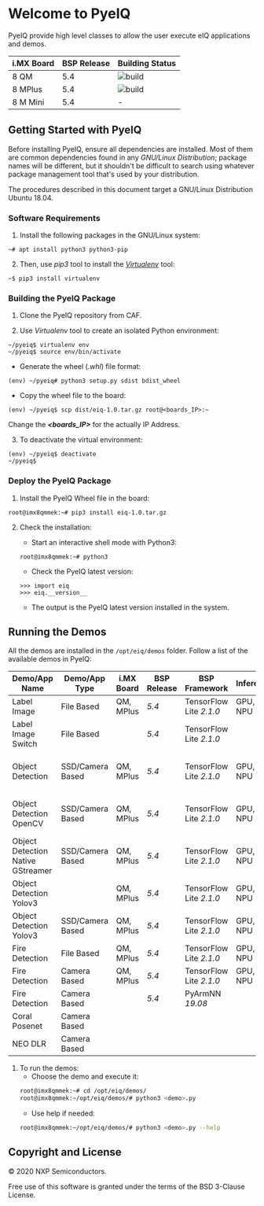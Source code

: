 # Welcome to PyeIQ

PyeIQ provide high level classes to allow the user execute eIQ applications and demos.


| i.MX Board | BSP Release | Building Status |
|------------|-------------|-----------------|
| 8 QM       | 5.4         | ![build](https://img.shields.io/travis/asciidoctor/jekyll-asciidoc/master.svg "Build") |
| 8 MPlus    | 5.4         | ![build](https://img.shields.io/travis/asciidoctor/jekyll-asciidoc/master.svg "Build") |
| 8 M Mini   | 5.4         |         -        |

## Getting Started with PyeIQ

Before installing PyeIQ, ensure all dependencies are installed. Most of them are
common dependencies found in any _GNU/Linux Distribution_; package names will be
different, but it shouldn't be difficult to search using whatever package management
tool that's used by your distribution.

The procedures described in this document target a GNU/Linux Distribution Ubuntu 18.04.

### Software Requirements

1. Install the following packages in the GNU/Linux system:
```console
~# apt install python3 python3-pip
```

2. Then, use _pip3_ tool to install the [_Virtualenv_](https://virtualenv.pypa.io/en/latest/) tool:
```console
~$ pip3 install virtualenv
```

### Building the PyeIQ Package

1. Clone the PyeIQ repository from CAF.

2. Use _Virtualenv_ tool to create an isolated Python environment:
```console
~/pyeiq$ virtualenv env
~/pyeiq$ source env/bin/activate
```
   * Generate the wheel (_.whl_) file format:
   ```console
   (env) ~/pyeiq# python3 setup.py sdist bdist_wheel
   ```
  * Copy the wheel file to the board:
  ```console
  (env) ~/pyeiq$ scp dist/eiq-1.0.tar.gz root@<boards_IP>:~
  ```
  Change the _**<boards_IP>**_ for the actually IP Address.

3. To deactivate the virtual environment:
```console
(env) ~/pyeiq$ deactivate
~/pyeiq$
```

### Deploy the PyeIQ Package

1. Install the PyeIQ Wheel file in the board:
```console
root@imx8qmmek:~# pip3 install eiq-1.0.tar.gz
```

2. Check the installation:
    * Start an interactive shell mode with Python3:
    ```console
    root@imx8qmmek:~# python3
    ```

    * Check the PyeIQ latest version:
    ```console
    >>> import eiq
    >>> eiq.__version__
    ```

    * The output is the PyeIQ latest version installed in the system.

## Running the Demos

All the demos are installed in the `/opt/eiq/demos` folder. Follow a list of the
available demos in PyeIQ:

|  Demo/App Name                    |  Demo/App Type   | i.MX Board | BSP Release | BSP Framework           | Inference | Status |  Notes                                      |
|-----------------------------------|------------------|------------|-------------|-------------------------|-----------|--------|---------------------------------------------|
| Label Image                       | File Based       | QM, MPlus  | _5.4_       | TensorFlow Lite _2.1.0_ | GPU, NPU  | ![build](https://img.shields.io/travis/asciidoctor/jekyll-asciidoc/master.svg "Build")       |                                             |
| Label Image Switch                | File Based       |            | _5.4_       | TensorFlow Lite _2.1.0_ |           |        |                                             |
| Object Detection                  | SSD/Camera Based | QM, MPlus  | _5.4_       | TensorFlow Lite _2.1.0_ | GPU, NPU  | ![build](https://img.shields.io/travis/asciidoctor/jekyll-asciidoc/master.svg "Build")       | Works with low accuracy. Need better model. |
| Object Detection OpenCV           | SSD/Camera Based | QM, MPlus  | _5.4_       | TensorFlow Lite _2.1.0_ | GPU, NPU  | ![build](https://img.shields.io/travis/asciidoctor/jekyll-asciidoc/master.svg "Build")       | Higher accuracy than above one.             |
| Object Detection Native GStreamer | SSD/Camera Based | QM, MPlus  | _5.4_       | TensorFlow Lite _2.1.0_ | GPU, NPU  |        | Fixing undetermined GStreamer hangs.        |
| Object Detection Yolov3           |                  | QM, MPlus  | _5.4_       | TensorFlow Lite _2.1.0_ | GPU, NPU  |        | Pending issues.                             |
| Object Detection Yolov3           | SSD/Camera Based | QM, MPlus  | _5.4_       | TensorFlow Lite _2.1.0_ | GPU, NPU  |        | Pending issues.                             |
| Fire Detection                    | File Based       | QM, MPlus  | _5.4_       | TensorFlow Lite _2.1.0_ | GPU, NPU  | ![build](https://img.shields.io/travis/asciidoctor/jekyll-asciidoc/master.svg "Build")       |                                             |
| Fire Detection                    | Camera Based     | QM, MPlus  | _5.4_       | TensorFlow Lite _2.1.0_ | GPU, NPU  | ![build](https://img.shields.io/travis/asciidoctor/jekyll-asciidoc/master.svg "Build")       |                                             |
| Fire Detection                    | Camera Based     |            | _5.4_       | PyArmNN _19.08_         |           |        | Requires _19.11_                            |
| Coral Posenet                     |  Camera Based    |            |             |                         |           |        | Ongoing                                     |
| NEO DLR                           | Camera Based     |            |             |                         |           |        | Ongoing                                     |

1. To run the demos:
    * Choose the demo and execute it:
    ```bash
    root@imx8qmmek:~# cd /opt/eiq/demos/
    root@imx8qmmek:~/opt/eiq/demos/# python3 <demo>.py
    ```
    * Use help if needed:
    ```bash
    root@imx8qmmek:~/opt/eiq/demos/# python3 <demo>.py --help
   ```

## Copyright and License

© 2020 NXP Semiconductors.

Free use of this software is granted under the terms of the BSD 3-Clause License.
